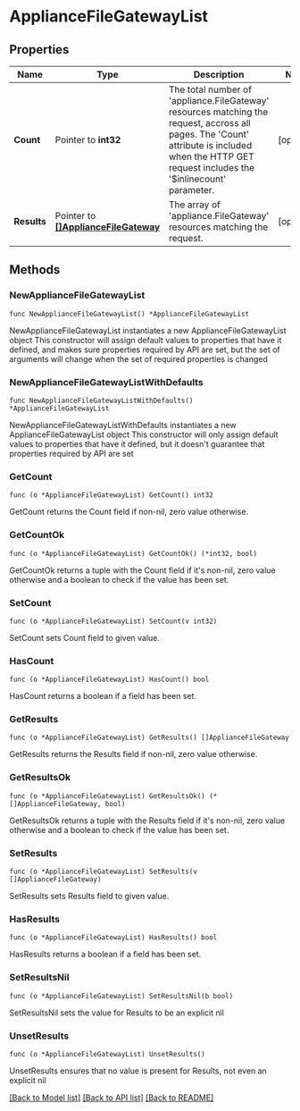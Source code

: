 # ApplianceFileGatewayList

## Properties

Name | Type | Description | Notes
------------ | ------------- | ------------- | -------------
**Count** | Pointer to **int32** | The total number of &#39;appliance.FileGateway&#39; resources matching the request, accross all pages. The &#39;Count&#39; attribute is included when the HTTP GET request includes the &#39;$inlinecount&#39; parameter. | [optional] 
**Results** | Pointer to [**[]ApplianceFileGateway**](ApplianceFileGateway.md) | The array of &#39;appliance.FileGateway&#39; resources matching the request. | [optional] 

## Methods

### NewApplianceFileGatewayList

`func NewApplianceFileGatewayList() *ApplianceFileGatewayList`

NewApplianceFileGatewayList instantiates a new ApplianceFileGatewayList object
This constructor will assign default values to properties that have it defined,
and makes sure properties required by API are set, but the set of arguments
will change when the set of required properties is changed

### NewApplianceFileGatewayListWithDefaults

`func NewApplianceFileGatewayListWithDefaults() *ApplianceFileGatewayList`

NewApplianceFileGatewayListWithDefaults instantiates a new ApplianceFileGatewayList object
This constructor will only assign default values to properties that have it defined,
but it doesn't guarantee that properties required by API are set

### GetCount

`func (o *ApplianceFileGatewayList) GetCount() int32`

GetCount returns the Count field if non-nil, zero value otherwise.

### GetCountOk

`func (o *ApplianceFileGatewayList) GetCountOk() (*int32, bool)`

GetCountOk returns a tuple with the Count field if it's non-nil, zero value otherwise
and a boolean to check if the value has been set.

### SetCount

`func (o *ApplianceFileGatewayList) SetCount(v int32)`

SetCount sets Count field to given value.

### HasCount

`func (o *ApplianceFileGatewayList) HasCount() bool`

HasCount returns a boolean if a field has been set.

### GetResults

`func (o *ApplianceFileGatewayList) GetResults() []ApplianceFileGateway`

GetResults returns the Results field if non-nil, zero value otherwise.

### GetResultsOk

`func (o *ApplianceFileGatewayList) GetResultsOk() (*[]ApplianceFileGateway, bool)`

GetResultsOk returns a tuple with the Results field if it's non-nil, zero value otherwise
and a boolean to check if the value has been set.

### SetResults

`func (o *ApplianceFileGatewayList) SetResults(v []ApplianceFileGateway)`

SetResults sets Results field to given value.

### HasResults

`func (o *ApplianceFileGatewayList) HasResults() bool`

HasResults returns a boolean if a field has been set.

### SetResultsNil

`func (o *ApplianceFileGatewayList) SetResultsNil(b bool)`

 SetResultsNil sets the value for Results to be an explicit nil

### UnsetResults
`func (o *ApplianceFileGatewayList) UnsetResults()`

UnsetResults ensures that no value is present for Results, not even an explicit nil

[[Back to Model list]](../README.md#documentation-for-models) [[Back to API list]](../README.md#documentation-for-api-endpoints) [[Back to README]](../README.md)


